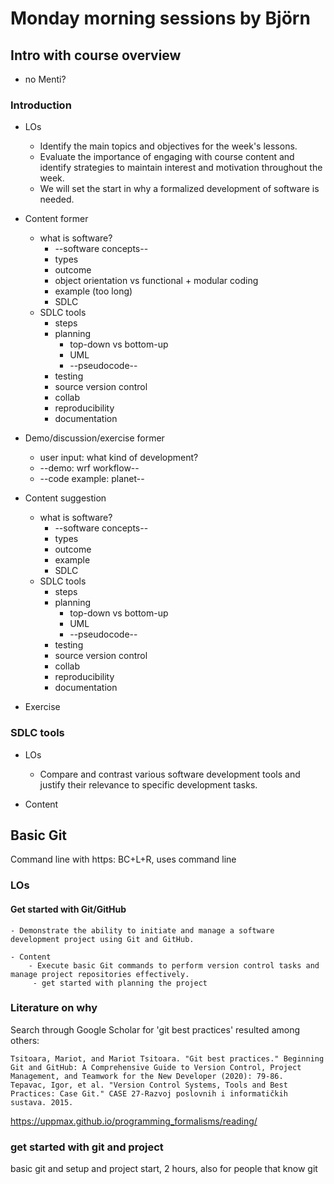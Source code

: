 # Monday morning sessions by Björn

## Intro with course overview

- no Menti?

### Introduction

- LOs
    - Identify the main topics and objectives for the week's lessons.
    - Evaluate the importance of engaging with course content and identify strategies to maintain interest and motivation throughout the week.
    - We will set the start in why a formalized development of software is needed.

- Content former
    - what is software?
        - --software concepts--
        - types
        - outcome
        - object orientation vs functional + modular coding
        - example (too long)
        - SDLC
    - SDLC tools
        - steps
        - planning
            - top-down vs bottom-up
            - UML
            - --pseudocode--
        - testing
        - source version control
        - collab
        - reproducibility
        - documentation

- Demo/discussion/exercise former
    - user input: what kind of development?
    - --demo: wrf workflow--
    - --code example: planet--

- Content suggestion
    - what is software?
        - --software concepts--
        - types
        - outcome
        - example
        - SDLC
    - SDLC tools
        - steps
        - planning
            - top-down vs bottom-up
            - UML
            - --pseudocode--
        - testing
        - source version control
        - collab
        - reproducibility
        - documentation

- Exercise

### SDLC tools

- LOs
    - Compare and contrast various software development tools and justify their relevance to specific development tasks.

- Content

## Basic Git

Command line with https: BC+L+R, uses command line

### LOs

#### Get started with Git/GitHub

    - Demonstrate the ability to initiate and manage a software development project using Git and GitHub.

    - Content    
        - Execute basic Git commands to perform version control tasks and manage project repositories effectively.
         - get started with planning the project 

### Literature on why

Search through Google Scholar for 'git best practices' resulted among others:

    Tsitoara, Mariot, and Mariot Tsitoara. "Git best practices." Beginning Git and GitHub: A Comprehensive Guide to Version Control, Project Management, and Teamwork for the New Developer (2020): 79-86.
    Tepavac, Igor, et al. "Version Control Systems, Tools and Best Practices: Case Git." CASE 27-Razvoj poslovnih i informatičkih sustava. 2015.
 <https://uppmax.github.io/programming_formalisms/reading/>


### get started with git and project

basic git and setup and project start, 2 hours, also for people that know git
